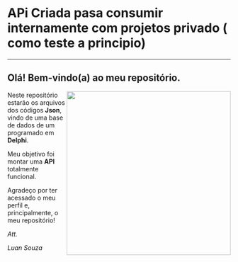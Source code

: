 # APi Criada pasa consumir internamente com projetos privado ( como teste a principio)
---
## Olá! Bem-vindo(a) ao meu repositório.
<img align="right" src="https://i.imgur.com/QdLiGlY.png" width="370">

Neste repositório estarão os arquivos dos códigos **Json**, vindo de uma base de dados de um programado em **Delphi**. 

Meu objetivo foi montar uma **API** totalmente funcional.

Agradeço por ter acessado o meu perfil e, principalmente, o meu repositório!

*Att.*

*Luan Souza*

